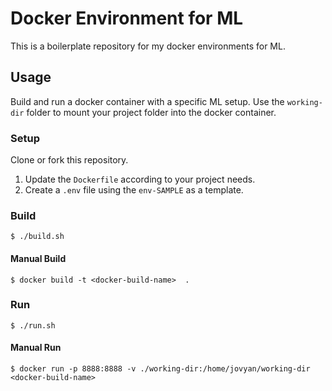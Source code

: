 # Docker Environment for ML


This is a boilerplate repository for my docker environments for ML.

## Usage

Build and run a docker container with a specific ML setup.
Use the `working-dir` folder to mount your project folder into the docker container.

### Setup

Clone or fork this repository.

1. Update the `Dockerfile` according to your project needs.
2. Create a `.env` file using the `env-SAMPLE` as a template.

### Build

```
$ ./build.sh
```

#### Manual Build

```
$ docker build -t <docker-build-name>  .
```

### Run

```
$ ./run.sh
```

#### Manual Run
```
$ docker run -p 8888:8888 -v ./working-dir:/home/jovyan/working-dir <docker-build-name>
```


